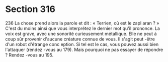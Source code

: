 # Section 316

236
La chose prend alors la parole et dit : « Terrien, où est le
zapl aran  ? » C'est du moins ainsi que vous interprétez le
dernier mot qu'il prononce. La voix est grave, avec une sonorité
curieusement métallique. Elle ne peut à coup sûr provenir
d'aucune créature connue de vous. Il s'agit peut -être d'un robot
d'étrange conc eption. Si tel est le cas, vous pouvez aussi bien
l'attaquer (rendez -vous au 179). Mais pourquoi ne pas essayer de
répondre ? Rendez -vous au 195.
